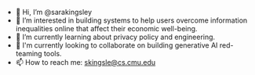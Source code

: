 - 👋 Hi, I’m @sarakingsley
- 👀 I’m interested in building systems to help users overcome information inequalities online that affect their economic well-being.
- 🌱 I’m currently learning about privacy policy and engineering.
- 💞️ I'm currently looking to collaborate on building generative AI red-teaming tools.
- 📫 How to reach me: <skingsle@cs.cmu.edu>

<!---
sarakingsley/sarakingsley is a ✨ special ✨ repository because its `README.md` (this file) appears on your GitHub profile.
You can click the Preview link to take a look at your changes.
--->
